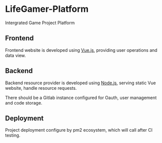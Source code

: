 # LifeGamer-Platform

Intergrated Game Project Platform

## Frontend
Frontend website is developed using [Vue.js](https://vuejs.org/), providing user operations and data view.

## Backend
Backend resource provider is developed using [Node.js](https://nodejs.org/en/), serving static Vue website, handle resource requests.

There should be a Gitlab instance configured for Oauth, user management and code storage.

## Deployment
Project deployment configure by pm2 ecosystem, which will call after CI testing.

